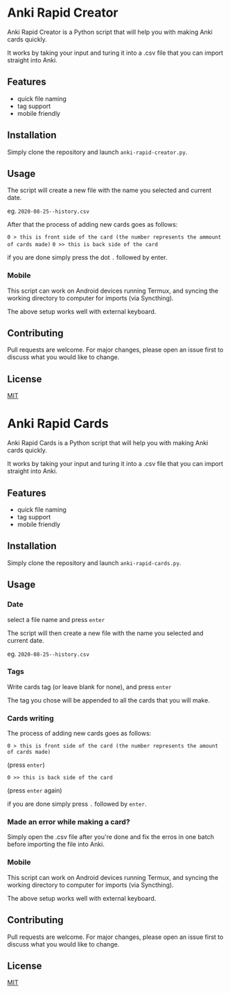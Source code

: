 # Anki Rapid Creator 

Anki Rapid Creator is a Python script that will help you with making Anki cards quickly.

It works by taking your input and turing it into a .csv file that you can import straight into Anki.

## Features

* quick file naming
* tag support
* mobile friendly 

## Installation

Simply clone the repository and launch `anki-rapid-creator.py`.

## Usage

The script will create a new file with the name you selected and current date.

eg. `2020-08-25--history.csv`

After that the process of adding new cards goes as follows:

`0 > this is front side of the card (the number represents the ammount of cards made)`
`0 >> this is back side of the card`

if you are done simply press the dot `.` followed by enter.


### Mobile
This script can work on Android devices running Termux, and syncing the working directory to computer for imports (via Syncthing).

The above setup works well with external keyboard.

## Contributing

Pull requests are welcome. For major changes, please open an issue first to discuss what you would like to change.

## License

[MIT](https://choosealicense.com/licenses/mit/)

# Anki Rapid Cards 

Anki Rapid Cards is a Python script that will help you with making Anki cards quickly.

It works by taking your input and turing it into a .csv file that you can import straight into Anki.

## Features

* quick file naming
* tag support
* mobile friendly

## Installation

Simply clone the repository and launch `anki-rapid-cards.py`.

## Usage

### Date

select a file name and press `enter`


The script will then create a new file with the name you selected and current date.

eg. `2020-08-25--history.csv`

### Tags

Write cards tag (or leave blank for none), and press `enter` 

The tag you chose will be appended to all the cards that you will make.

### Cards writing

The process of adding new cards goes as follows:

`0 > this is front side of the card (the number represents the amount of cards made)`

(press `enter`)


`0 >> this is back side of the card`

(press `enter` again)

if you are done simply press `.` followed by `enter`.


### Made an error while making a card?
Simply open the .csv file after you're done and fix the erros in one batch before importing the file into Anki.


### Mobile
This script can work on Android devices running Termux, and syncing the working directory to computer for imports (via Syncthing).

The above setup works well with external keyboard.

## Contributing

Pull requests are welcome. For major changes, please open an issue first to discuss what you would like to change.

## License

[MIT](https://choosealicense.com/licenses/mit/)

